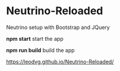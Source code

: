 # Neutrino-Reloaded
Neutrino setup with Bootstrap and JQuery

**npm start**
start the app

**npm run build**
build the app

https://leodvg.github.io/Neutrino-Reloaded/
